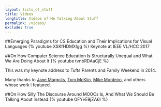 ```yaml
---
layout: lists_of_stuff
title: Videos
longtitle: Videos of Me Talking About Stuff
permalink: /videos/
exclude: true
---
```


##Emerging Paradigms for CS Education and Their Implications for Visual Languages
{% youtube XSKfHDMXIgg %}
Keynote at IEEE VL/HCC 2017


##On How Computer Science Education Is Structurally Unequal and What We Are Doing About It
{% youtube tvnbRDAaCjE %}

This was my keynote address to Tufts Parents and Family Weekend in 2014.

Many thanks to <a href="http://gseis.ucla.edu/directory/jane-margolis/">Jane Margolis</a>, <a href="http://www.thefindingsgroup.com/The_Findings_Group,_LLC/Tom.html">Tom McKlin</a>, <a href="http://vimeo.com/68470326">Mike Monteiro</a>, and others whose work I featured.


##On How Silly The Discourse Around MOOCs Is, And What We Should Be Talking About Instead
{% youtube OFYvE9jZA6I %}
